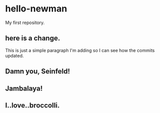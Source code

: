# hello-newman
My first repository.

## here is a change.

This is just a simple paragraph I'm adding so I can see how the commits updated.

## Damn you, Seinfeld!

## Jambalaya!

## I..love..broccolli.
